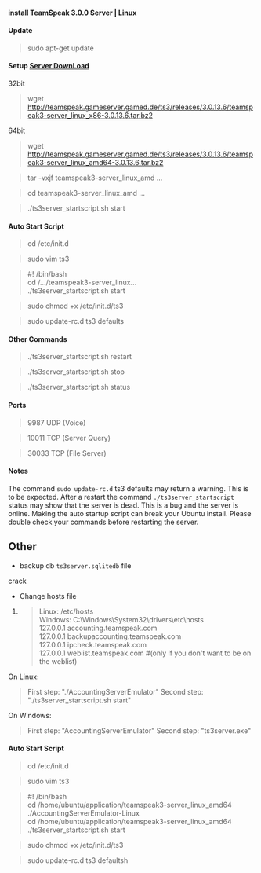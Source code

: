 #### install TeamSpeak 3.0.0 Server | Linux


#### Update
> sudo apt-get update
 
#### Setup  [Server DownLoad](https://www.teamspeak.com/downloads.html#server "Download NEW URL")
32bit
> wget http://teamspeak.gameserver.gamed.de/ts3/releases/3.0.13.6/teamspeak3-server_linux_x86-3.0.13.6.tar.bz2

64bit
> wget http://teamspeak.gameserver.gamed.de/ts3/releases/3.0.13.6/teamspeak3-server_linux_amd64-3.0.13.6.tar.bz2

> tar -vxjf teamspeak3-server_linux_amd ...

> cd teamspeak3-server_linux_amd ...

> ./ts3server_startscript.sh start
 
#### Auto Start Script
> cd /etc/init.d

> sudo vim ts3

> \#! /bin/bash<br>
 cd /.../teamspeak3-server_linux...<br>
 ./ts3server_startscript.sh start

> sudo chmod +x /etc/init.d/ts3

> sudo update-rc.d ts3 defaults

 
#### Other Commands
> ./ts3server_startscript.sh restart

> ./ts3server_startscript.sh stop

> ./ts3server_startscript.sh status

 
#### Ports
>9987 UDP (Voice)

>10011 TCP (Server Query)

>30033 TCP (File Server)

 
#### Notes
The command `sudo update-rc.d` ts3 defaults may return a warning. This is to be expected.
After a restart the command `./ts3server_startscript` status may show that the server is dead. This is a bug and the server is online.
Making the auto startup script can break your Ubuntu install. Please double check your commands before restarting the server.



## Other
* backup db
`ts3server.sqlitedb` file


crack


* Change hosts file
1. > Linux: /etc/hosts<br>
Windows: C:\Windows\System32\drivers\etc\hosts<br>
127.0.0.1 accounting.teamspeak.com<br>
127.0.0.1 backupaccounting.teamspeak.com<br>
127.0.0.1 ipcheck.teamspeak.com<br>
127.0.0.1 weblist.teamspeak.com #(only if you don't want to be on the weblist)

On Linux: 
> First step: "./AccountingServerEmulator"
> Second step: "./ts3server_startscript.sh start"

On Windows:
> First step: "AccountingServerEmulator"
> Second step: "ts3server.exe"

#### Auto Start Script
> cd /etc/init.d

> sudo vim ts3

> \#! /bin/bash<br>
  cd /home/ubuntu/application/teamspeak3-server_linux_amd64<br>
  ./AccountingServerEmulator-Linux<br>
  cd /home/ubuntu/application/teamspeak3-server_linux_amd64<br>
  ./ts3server_startscript.sh start

> sudo chmod +x /etc/init.d/ts3

> sudo update-rc.d ts3 defaultsh